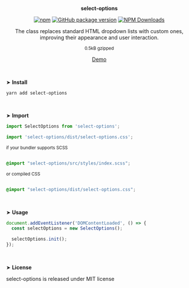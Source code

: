 <br>
<p align="center"><strong>select-options</strong></p>

<div align="center">

[![npm](https://img.shields.io/npm/v/select-options.svg?colorB=brightgreen)](https://www.npmjs.com/package/select-options)
[![GitHub package version](https://img.shields.io/github/package-json/v/ux-ui-pro/select-options.svg)](https://github.com/ux-ui-pro/select-options)
[![NPM Downloads](https://img.shields.io/npm/dm/select-options.svg?style=flat)](https://www.npmjs.org/package/select-options)

</div>

<p align="center">The class replaces standard HTML dropdown lists with custom ones, improving their appearance and user interaction.</p>
<p align="center"><sup>0.5kB gzipped</sup></p>
<p align="center"><a href="https://codepen.io/ux-ui/pen/pomJYYr">Demo</a></p>
<br>

&#10148; **Install**

```console
yarn add select-options
```
<br>

&#10148; **Import**

```javascript
import SelectOptions from 'select-options';
```
```javascript
import 'select-options/dist/select-options.css';
```
<sub>if your bundler supports SCSS</sub>
```CSS

@import "select-options/src/styles/index.scss";
```
<sub>or compiled CSS</sub>
```CSS

@import "select-options/dist/select-options.css";
```
<br>

&#10148; **Usage**

```javascript
document.addEventListener('DOMContentLoaded', () => {
  const selectOptions = new SelectOptions();

  selectOptions.init();
});
```
<br>

&#10148; **License**

select-options is released under MIT license

